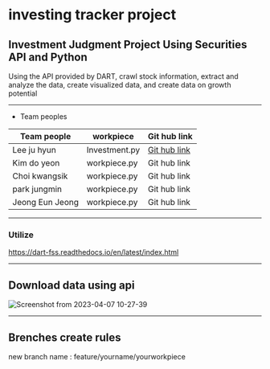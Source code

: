 # investing tracker project

  ## Investment Judgment Project Using Securities API and Python

Using the API provided by DART, crawl stock information, extract and analyze the data, create visualized data, and create data on growth potential

---


- Team peoples

<!-- TODO... Commit by writing down your file name and hub link, Commit must make Brenches  -->
|Team people |workpiece|Git hub link|
|---|---|---|
|Lee ju hyun|Investment.py|[Git hub link](https://github.com/leeeju)|
|Kim do yeon|workpiece.py|Git hub link|
|Choi kwangsik|workpiece.py|Git hub link|
|park jungmin|workpiece.py|Git hub link|
|Jeong Eun Jeong|workpiece.py|Git hub link|

---
### Utilize
https://dart-fss.readthedocs.io/en/latest/index.html

---

## Download data using api
![Screenshot from 2023-04-07 10-27-39](https://user-images.githubusercontent.com/84003327/230521940-f0d31170-c4fc-43e1-8643-b9be49b63b88.png)

---
## Brenches create rules
 
 new branch name : feature/yourname/yourworkpiece

